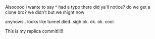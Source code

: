 Alsooooo
 i wante to say 
^ had a typo there did ya'll notice?
do we get a clone bro? we didn't but we might now

anyhows..
looks like tunnel died..sigh
ok. ok. ok. cool.


This is my replica commit!!!!!
